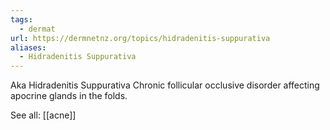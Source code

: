 ```yaml
---
tags:
  - dermat
url: https://dermnetnz.org/topics/hidradenitis-suppurativa
aliases:
  - Hidradenitis Suppurativa
---
```

Aka Hidradenitis Suppurativa
Chronic follicular occlusive disorder affecting apocrine glands in the folds.

See all: [[acne]]
